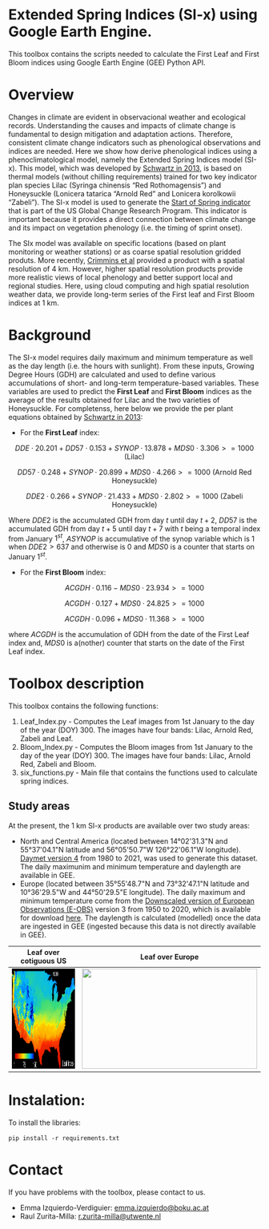 # Extended Spring Indices (SI-x) using Google Earth Engine.

This toolbox contains the scripts needed to calculate the First Leaf and First Bloom indices using Google Earth Engine (GEE) Python API.

# Overview

Changes in climate are evident in observacional weather and ecological records. Understanding the causes and impacts of climate change is fundamental to design mitigation and adaptation actions. Therefore, consistent climate change indicators such as phenological observations and indices are needed. Here we show how derive phenological indices using a phenoclimatological model, namely the Extended Spring Indices model (SI-x). This model, which was developed by [Schwartz in 2013](https://rmets.onlinelibrary.wiley.com/doi/full/10.1002/joc.3625), is based on thermal models (without chilling requirements) trained for two key indicator plan species Lilac (Syringa chinensis “Red Rothomagensis”) and Honeysuckle (Lonicera tatarica “Arnold Red” and Lonicera korolkowii “Zabeli”). The SI-x model is used to generate the [Start of Spring indicator](http://www.globalchange.gov/explore/indicators) that is part of the US Global Change Research Program. This indicator is important because it provides a direct connection between climate change and its impact on vegetation phenology (i.e. the timing of sprint onset). 

The SIx model was available on specific locations (based on plant monitoring or weather stations) or as coarse spatial resolution gridded produts. More recently, [Crimmins et al](https://pubs.er.usgs.gov/publication/ofr20171003) provided a product with a spatial resolution of 4 km. However, higher spatial resolution products provide more realistic views of local phenology and better support local and regional studies. Here, using cloud computing and high spatial resolution weather data, we provide long-term series of the First leaf and First Bloom indices at 1 km.

# Background

The SI-x model requires daily maximum and minimum temperature as well as the day length (i.e. the hours with sunlight). From these inputs, Growing Degree Hours (GDH) are calculated and used to define various accumulations of short- and long-term temperature-based variables. These variables are used to predict the **First Leaf** and **First Bloom** indices as the average of the results obtained for Lilac and the two varieties of Honeysuckle. For completenss, here below we provide the per plant equations obtained by [Schwartz in 2013](https://rmets.onlinelibrary.wiley.com/doi/full/10.1002/joc.3625):

* For the **First Leaf** index: 

$$DDE\cdot20.201+DD57\cdot0.153+SYNOP\cdot13.878+MDS0\cdot3.306>=1000 \text{ (Lilac)}$$

$$DD57\cdot0.248+SYNOP\cdot20.899+MDS0\cdot4.266>=1000  \text{ (Arnold Red Honeysuckle)}$$

$$DDE2\cdot0.266+SYNOP\cdot21.433+MDS0\cdot2.802>=1000 \text{ (Zabeli Honeysuckle)}$$

Where $DDE2$ is the accumulated GDH from day $t$ until day $t+2$, $DD57$ is the accumulated GDH from day $t+5$ until day $t+7$ with $t$ being a temporal index from January $1^{st}$, $ASYNOP$ is accumulative of the synop variable which is $1$ when $DDE2>637$ and otherwise is $0$ and $MDS0$ is a counter that starts on January $1^{st}$.

* For the **First Bloom** index:

$$ACGDH\cdot0.116-MDS0\cdot23.934>=1000$$

$$ACGDH\cdot0.127+MDS0\cdot24.825>=1000$$

$$ACGDH\cdot0.096+MDS0\cdot11.368>=1000$$

where $ACGDH$ is the accumulation of GDH from the date of the First Leaf index and, $MDS0$ is a(nother) counter that starts on the date of the First Leaf index.

# Toolbox description

This toolbox contains the following functions:

1. Leaf_Index.py    - Computes the Leaf images from 1st January to the day of the year (DOY) 300. The images have four bands: Lilac, Arnold Red, Zabeli and Leaf.
2. Bloom_Index.py   - Computes the Bloom images from 1st January to the day of the year (DOY) 300. The images have four bands: Lilac, Arnold Red, Zabeli and Bloom.
3. six_functions.py - Main file that contains the functions used to calculate spring indices.

## Study areas

At the present, the 1 km SI-x products are available over two study areas:
* North and Central America (located between 14°02'31.3"N and 55°37'04.1"N latitude and 56°05'50.7"W 126°22'06.1"W longitude). [Daymet version 4](https://daymet.ornl.gov/) from 1980 to 2021, was used to generate this dataset. The daily maximunim and minimum temperature and daylength are available in GEE.
* Europe (located between 35°55'48.7"N and 73°32'47.1"N latitude and  10°36'29.5"W and 44°50'29.5"E longitude). The daily maximum and minimum temperature come from the [Downscaled version of European Observations (E-OBS)](https://rmets.onlinelibrary.wiley.com/doi/10.1002/joc.4436) version 3 from 1950 to 2020, which is available for download [here](/url{ftp://palantir.boku.ac.at/Public/ClimateData}). The daylength is calculated (modelled) once the data are ingested in GEE (ingested because this data is not directly available in GEE). 

Leaf over cotiguous US     |  Leaf over Europe
:-------------------------:|:-------------------------:
<img width="350" height="200" src="./gif/America.gif">  |   <img width="350" height="200" src="./gif/Europe.gif">

# Instalation:

To install the libraries:

    pip install -r requirements.txt
    
# Contact

If you have problems with the toolbox, please contact to us. 

* Emma Izquierdo-Verdiguier: <emma.izquierdo@boku.ac.at>
* Raul Zurita-Milla: <r.zurita-milla@utwente.nl>
